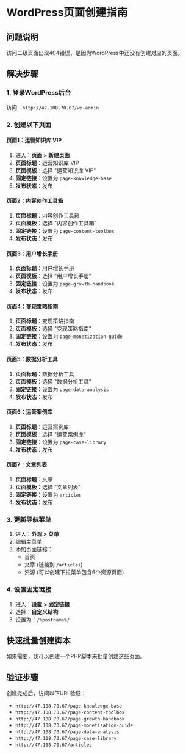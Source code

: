 # WordPress页面创建指南

## 问题说明
访问二级页面出现404错误，是因为WordPress中还没有创建对应的页面。

## 解决步骤

### 1. 登录WordPress后台
访问：`http://47.108.70.67/wp-admin`

### 2. 创建以下页面

#### 页面1：运营知识库 VIP
1. 进入：**页面 > 新建页面**
2. **页面标题**：运营知识库 VIP
3. **页面模板**：选择 "运营知识库 VIP"
4. **固定链接**：设置为 `page-knowledge-base`
5. **发布状态**：发布

#### 页面2：内容创作工具箱
1. **页面标题**：内容创作工具箱
2. **页面模板**：选择 "内容创作工具箱"
3. **固定链接**：设置为 `page-content-toolbox`
4. **发布状态**：发布

#### 页面3：用户增长手册
1. **页面标题**：用户增长手册
2. **页面模板**：选择 "用户增长手册"
3. **固定链接**：设置为 `page-growth-handbook`
4. **发布状态**：发布

#### 页面4：变现策略指南
1. **页面标题**：变现策略指南
2. **页面模板**：选择 "变现策略指南"
3. **固定链接**：设置为 `page-monetization-guide`
4. **发布状态**：发布

#### 页面5：数据分析工具
1. **页面标题**：数据分析工具
2. **页面模板**：选择 "数据分析工具"
3. **固定链接**：设置为 `page-data-analysis`
4. **发布状态**：发布

#### 页面6：运营案例库
1. **页面标题**：运营案例库
2. **页面模板**：选择 "运营案例库"
3. **固定链接**：设置为 `page-case-library`
4. **发布状态**：发布

#### 页面7：文章列表
1. **页面标题**：文章
2. **页面模板**：选择 "文章列表"
3. **固定链接**：设置为 `articles`
4. **发布状态**：发布

### 3. 更新导航菜单
1. 进入：**外观 > 菜单**
2. 编辑主菜单
3. 添加页面链接：
   - 首页
   - 文章 (链接到 `/articles`)
   - 资源 (可以创建下拉菜单包含6个资源页面)

### 4. 设置固定链接
1. 进入：**设置 > 固定链接**
2. 选择：**自定义结构**
3. 设置为：`/%postname%/`

## 快速批量创建脚本

如果需要，我可以创建一个PHP脚本来批量创建这些页面。

## 验证步骤
创建完成后，访问以下URL验证：
- `http://47.108.70.67/page-knowledge-base`
- `http://47.108.70.67/page-content-toolbox`
- `http://47.108.70.67/page-growth-handbook`
- `http://47.108.70.67/page-monetization-guide`
- `http://47.108.70.67/page-data-analysis`
- `http://47.108.70.67/page-case-library`
- `http://47.108.70.67/articles`

